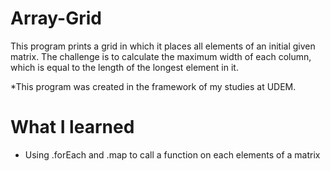# Array-Grid
This program prints a grid in which it places all elements of an initial given matrix. The challenge is to calculate the maximum width of each column, which is equal to the length of the longest element in it.

*This program was created in the framework of my studies at UDEM.

# What I learned

* Using .forEach and .map to call a function on each elements of a matrix
